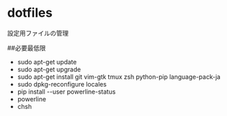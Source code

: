 # dotfiles
設定用ファイルの管理

##必要最低限
* sudo apt-get update
* sudo apt-get upgrade
* sudo apt-get install git vim-gtk tmux zsh python-pip language-pack-ja
* sudo dpkg-reconfigure locales
* pip install --user powerline-status
* powerline
* chsh
